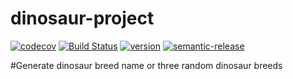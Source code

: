 # dinosaur-project

[![codecov](https://codecov.io/gh/ElisFilipsson/dinosaur-project/branch/master/graph/badge.svg)](https://codecov.io/gh/ElisFilipsson/dinosaur-project)
[![Build Status](https://travis-ci.org/ElisFilipsson/dinosaur-project.svg?branch=master)](https://travis-ci.org/ElisFilipsson/dinosaur-project)
[![version](https://img.shields.io/npm/v/dinosaur-project.svg?style=flat-square)](https://www.npmjs.com/~elisfilipsson)
[![semantic-release](https://img.shields.io/badge/%20%20%F0%9F%93%A6%F0%9F%9A%80-semantic--release-e10079.svg)](https://github.com/semantic-release/semantic-release)

#Generate dinosaur breed name or three random dinosaur breeds